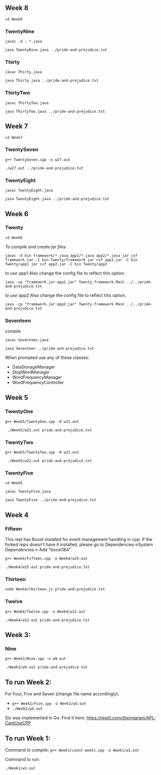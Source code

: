 ## Week 8

`cd Week8`

### TwentyNine

`javac -d . *.java`

`java TwentyNine.java ../pride-and-prejudice.txt`

### Thirty 

`javac Thirty.java`

`java Thirty.java ../pride-and-prejudice.txt`

### ThirtyTwo

`javac ThirtyTwo.java`

`java ThirtyTwo.java ../pride-and-prejudice.txt`

## Week 7

`cd Week7`

### TwentySeven

`g++ TwentySeven.cpp -o w27.out`

`./w27.out ../pride-and-prejudice.txt`
 
### TwentyEight 
`javac TwentyEight.java`

`java TwentyEight.java ../pride-and-prejudice.txt`

 ## Week 6

 ### Twenty
 
 `cd Week6`

 *To compile and create jar files* 

`javac -d bin framework/*.java app1/*.java app2/*.java
 jar cvf framework.jar -C bin Twenty/framework
 jar cvf app1.jar -C bin Twenty/app1
 jar cvf app2.jar -C bin Twenty/app2 `

*to use app1*
Also change the config file to reflect this option. 

`java -cp "framework.jar:app1.jar" Twenty.framework.Main ../../pride-and-prejudice.txt`

*to use app2*
Also change the config file to reflect this option. 

`java -cp "framework.jar:app2.jar" Twenty.framework.Main ../../pride-and-prejudice.txt`

### Seventeen 

*compile*

`javac Seventeen.java`

`java Seventeen ../pride-and-prejudice.txt`

When prompted use any of these classes:
* DataStorageManager
* StopWordManager
* WordFrequencyManager
* WordFrequencyController 

## Week 5

### TwentyOne

`g++ Week5/TwentyOne.cpp -0 w21.out`

` ./Week5/w21.out pride-and-prejudice.txt`

### TwentyTwo
`g++ Week5/TwentyTwo.cpp -0 w22.out`

` ./Week5/w22.out pride-and-prejudice.txt`


### TwentyFive

`cd Week5`

`javac TwentyFive.java`

`java TwentyFive ../pride-and-prejudice.txt`

## Week 4

### Fifteen

This repl has Boost installed for event management handling in cpp. If the forked repo doesn't have it installed, please go to Dependencies->System Dependencies-> Add "boost184"

`g++ Week4/Fifteen.cpp -o Week4/w15.out`

`./Week4/w15.out pride-and-prejudice.txt`

### Thirteen

`node Week4/thirteen.js pride-and-prejudice.txt`


### Twelve
`g++ Week4/Twelve.cpp -o Week4/w12.out`

`./Week4/w12.out pride-and-prejudice.txt`


## Week 3:


### Nine
`
g++ Week3/Nine.cpp -o w9.out
`

`
./Week3/w9.out pride-and-prejudice.txt
`

## To run Week 2:

For Four, Five and Seven (change file name accordingly):
* `
g++ Week2/Five.cpp -o Week2/w5.out
`
* `
./Week2/w5.out
`

Six was implemented in Go. Find it here: https://replit.com/@singaram/APL-CantUseCPP


## To run Week 1:

Command to compile:
`
g++ Week1/count-week1.cpp -o Week1/w1.out
`

Command to run:

`
./Week1/w1.out
`




